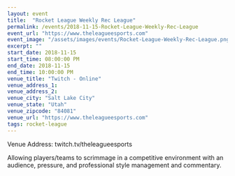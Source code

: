 ```yaml
---
layout: event
title:  "Rocket League Weekly Rec League"
permalink: /events/2018-11-15-Rocket-League-Weekly-Rec-League
event_url: "https://www.theleagueesports.com"
event_image: "/assets/images/events/Rocket-League-Weekly-Rec-League.png"
excerpt: ""
start_date: 2018-11-15
start_time: 08:00:00 PM
end_date: 2018-11-15
end_time: 10:00:00 PM
venue_title: "Twitch - Online"
venue_address_1:
venue_address_2:
venue_city: "Salt Lake City"
venue_state: "Utah"
venue_zipcode: "84081"
venue_url: "https://www.theleagueesports.com"
tags: rocket-league
---
```


Venue Address: twitch.tv/theleagueesports

Allowing players/teams to scrimmage in a competitive environment with an audience, pressure, and professional style management and commentary.